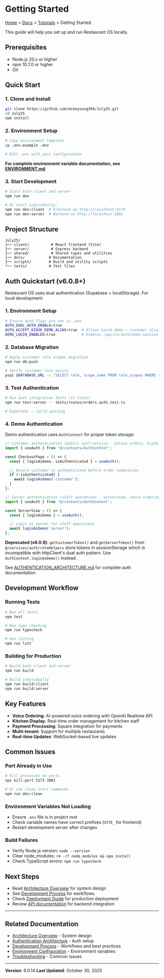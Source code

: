 # Getting Started

[Home](../../index.md) > [Docs](../README.md) > [Tutorials](./README.md) > Getting Started

This guide will help you set up and run Restaurant OS locally.

## Prerequisites

- Node.js 20.x or higher
- npm 10.7.0 or higher
- Git

## Quick Start

### 1. Clone and Install
```bash
git clone https://github.com/mikeyoung304/July25.git
cd July25
npm install
```

### 2. Environment Setup
```bash
# Copy environment template
cp .env.example .env

# Edit .env with your configuration
```

**For complete environment variable documentation, see [ENVIRONMENT.md](../reference/ENVIRONMENT.md)**

### 3. Start Development
```bash
# Start both client and server
npm run dev

# Or start individually:
npm run dev:client  # Frontend on http://localhost:5173
npm run dev:server  # Backend on http://localhost:3001
```

## Project Structure

```
July25/
├── client/          # React frontend (Vite)
├── server/          # Express backend
├── shared/          # Shared types and utilities
├── docs/           # Documentation
├── scripts/        # Build and utility scripts
└── tests/          # Test files
```

## Auth Quickstart (v6.0.8+)

Restaurant OS uses dual authentication (Supabase + localStorage). For local development:

### 1. Environment Setup
```bash
# Ensure auth flags are set in .env
AUTH_DUAL_AUTH_ENABLE=true
AUTH_ACCEPT_KIOSK_DEMO_ALIAS=true  # Allows kiosk_demo → customer alias
DEMO_LOGIN_ENABLED=true            # Enables /api/v1/auth/demo-session
```

### 2. Database Migration
```bash
# Apply customer role scopes migration
npm run db:push

# Verify customer role exists
psql $DATABASE_URL -c "SELECT role, scope_name FROM role_scopes WHERE role='customer';"
```

### 3. Test Authentication
```bash
# Run auth integration tests (12 tests)
npm run test:server -- tests/routes/orders.auth.test.ts

# Expected: ✅ 12/12 passing
```

### 4. Demo Authentication

Demo authentication uses `AuthContext` for proper token storage:

```typescript
// Customer authentication (public self-service - online orders, kiosk)
import { useAuth } from '@/contexts/AuthContext';

const CheckoutPage = () => {
  const { loginAsDemo, isAuthenticated } = useAuth();

  // Ensure customer is authenticated before order submission
  if (!isAuthenticated) {
    await loginAsDemo('customer');
  }
};

// Server authentication (staff operations - ServerView, voice ordering)
import { useAuth } from '@/contexts/AuthContext';

const ServerView = () => {
  const { loginAsDemo } = useAuth();

  // Login as server for staff operations
  await loginAsDemo('server');
};
```

**Deprecated (v6.0.9)**: `getCustomerToken()` and `getServerToken()` from `@/services/auth/roleHelpers` store tokens in sessionStorage which is incompatible with httpClient's dual auth pattern. Use `AuthContext.loginAsDemo()` instead.

See [AUTHENTICATION_ARCHITECTURE.md](./docs/AUTHENTICATION_ARCHITECTURE.md) for complete auth documentation.

## Development Workflow

### Running Tests
```bash
# Run all tests
npm test

# Run type checking
npm run typecheck

# Run linting
npm run lint
```

### Building for Production
```bash
# Build both client and server
npm run build

# Build individually
npm run build:client
npm run build:server
```

## Key Features

- **Voice Ordering**: AI-powered voice ordering with OpenAI Realtime API
- **Kitchen Display**: Real-time order management for kitchen staff
- **Payment Processing**: Square integration for payments
- **Multi-tenant**: Support for multiple restaurants
- **Real-time Updates**: WebSocket-based live updates

## Common Issues

### Port Already in Use
```bash
# Kill processes on ports
npx kill-port 5173 3001

# Or use clean start commands
npm run dev:clean
```

### Environment Variables Not Loading
- Ensure `.env` file is in project root
- Check variable names have correct prefixes (`VITE_` for frontend)
- Restart development server after changes

### Build Failures
- Verify Node.js version: `node --version`
- Clear node_modules: `rm -rf node_modules && npm install`
- Check TypeScript errors: `npm run typecheck`

## Next Steps

- Read [Architecture Overview](../explanation/architecture/ARCHITECTURE.md) for system design
- See [Development Process](../how-to/development/DEVELOPMENT_PROCESS.md) for workflows
- Check [Deployment Guide](../how-to/operations/DEPLOYMENT.md) for production deployment
- Review [API documentation](../reference/api/README.md) for backend integration

---

## Related Documentation

- [Architecture Overview](../explanation/architecture/ARCHITECTURE.md) - System design
- [Authentication Architecture](../explanation/architecture/AUTHENTICATION_ARCHITECTURE.md) - Auth setup
- [Development Process](../how-to/development/DEVELOPMENT_PROCESS.md) - Workflows and best practices
- [Environment Configuration](../reference/config/ENVIRONMENT.md) - Environment variables
- [Troubleshooting](../how-to/troubleshooting/TROUBLESHOOTING.md) - Common issues

---

**Version**: 6.0.14
**Last Updated**: October 30, 2025
